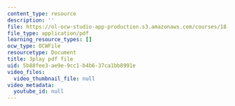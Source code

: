 ```yaml
---
content_type: resource
description: ''
file: https://ol-ocw-studio-app-production.s3.amazonaws.com/courses/18-03sc-differential-equations-fall-2011/5b88fee3ae9e9cc1b4b637ca1bb8991e_sZ2qulI6GEk.pdf
file_type: application/pdf
learning_resource_types: []
ocw_type: OCWFile
resourcetype: Document
title: 3play pdf file
uid: 5b88fee3-ae9e-9cc1-b4b6-37ca1bb8991e
video_files:
  video_thumbnail_file: null
video_metadata:
  youtube_id: null
---
```

